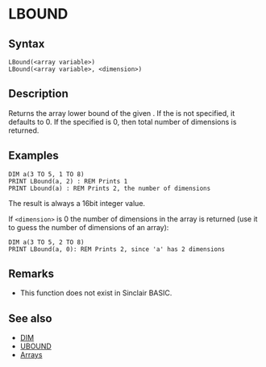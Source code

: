 # LBOUND

## Syntax

```
LBound(<array variable>)
LBound(<array variable>, <dimension>)
```


## Description

Returns the array lower bound of the given <dimension>. If the <dimension> is not specified, it defaults to 0.
If the specified <dimension> is 0, then total number of dimensions is returned.

## Examples

```
DIM a(3 TO 5, 1 TO 8)
PRINT LBound(a, 2) : REM Prints 1
PRINT Lbound(a) : REM Prints 2, the number of dimensions
```

The result is always a 16bit integer value.


If `<dimension>` is 0 the number of dimensions in the array is returned
(use it to guess the number of dimensions of an array):

```
DIM a(3 TO 5, 2 TO 8)
PRINT LBound(a, 0): REM Prints 2, since 'a' has 2 dimensions
```


## Remarks

* This function does not exist in Sinclair BASIC.

## See also

* [DIM](dim.md)
* [UBOUND](ubound.md)
* [Arrays](types.md#arrays)

